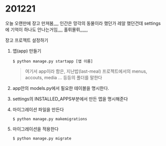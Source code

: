 # 201221

오늘 오랜만에 장고 만져봄,,,, 인간은 망각의 동물이라 했던가 레알 했던건데 settings에 기억이 하나도 안나는거임,,,, 홀뤼몰뤼,,,,,,



장고 프로젝트 설정하기

1. 앱(app) 만들기

   ``` shell
   $ python manage.py startapp [앱 이름]
   ```

   > 여기서 app이라 함은, 지난밥(last-meal) 프로젝트에서의 menus, accouts, media ... 등등의 폴더를 말한다

2. app안의 models.py에서 필요한 테이블을 명시한다.

3. settings의 INSTALLED_APPS부분에서 만든 앱을 명시해준다

4. 마이그레이션 파일을 만든다

   ```shell
   $ python manage.py makemigrations
   ```

5. 마이그레이션을 적용한다

   ```shell
   $ python manage.py migrate
   ```

   